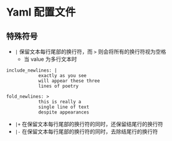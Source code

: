 # Yaml 配置文件

## 特殊符号

- `|` 保留文本每行尾部的换行符，而 `>` 则会将所有的换行符视为空格
  - 当 value 为多行文本时

```
include_newlines: |
            exactly as you see
            will appear these three
            lines of poetry

fold_newlines: >
            this is really a
            single line of text
            despite appearances
```

- `|+` 在保留文本每行尾部的换行符的同时，还保留结尾行的换行符
- `|-` 在保留文本每行尾部的换行符的同时，去除结尾行的换行符